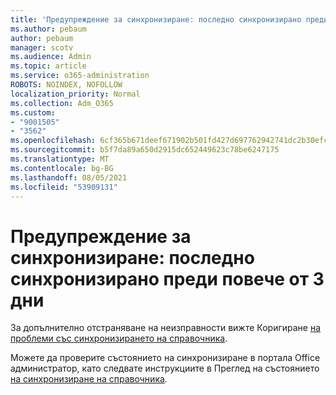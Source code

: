 ```yaml
---
title: 'Предупреждение за синхронизиране: последно синхронизирано преди повече от 3 дни'
ms.author: pebaum
author: pebaum
manager: scotv
ms.audience: Admin
ms.topic: article
ms.service: o365-administration
ROBOTS: NOINDEX, NOFOLLOW
localization_priority: Normal
ms.collection: Adm_O365
ms.custom:
- "9001505"
- "3562"
ms.openlocfilehash: 6cf365b671deef671902b501fd427d697762942741dc2b30efc97b953c5e1878
ms.sourcegitcommit: b5f7da89a650d2915dc652449623c78be6247175
ms.translationtype: MT
ms.contentlocale: bg-BG
ms.lasthandoff: 08/05/2021
ms.locfileid: "53909131"
---
```

# <a name="sync-warning-last-synced-more-than-3-days-ago"></a>Предупреждение за синхронизиране: последно синхронизирано преди повече от 3 дни

За допълнително отстраняване на неизправности вижте Коригиране [на проблеми със синхронизирането на справочника](https://docs.microsoft.com/office365/enterprise/fix-problems-with-directory-synchronization).

Можете да проверите състоянието на синхронизиране в портала Office администратор, като следвате инструкциите в Преглед на състоянието [на синхронизиране на справочника](https://docs.microsoft.com/office365/enterprise/view-directory-synchronization-status).

